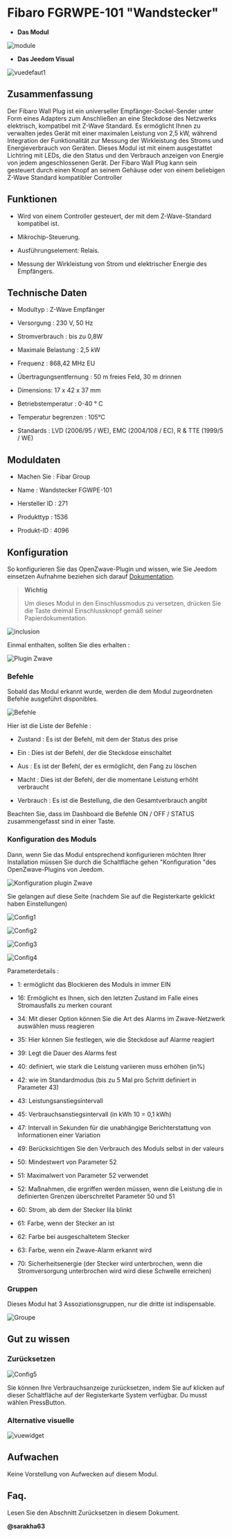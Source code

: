 Fibaro FGRWPE-101 "Wandstecker" 
=============================



-   **Das Modul**



![module](images/fibaro.fgwpe101/module.jpg)



-   **Das Jeedom Visual**



![vuedefaut1](images/fibaro.fgwpe101/vuedefaut1.jpg)



Zusammenfassung 
------



Der Fibaro Wall Plug ist ein universeller Empfänger-Sockel-Sender unter
Form eines Adapters zum Anschließen an eine Steckdose des Netzwerks
elektrisch, kompatibel mit Z-Wave Standard. Es ermöglicht Ihnen zu verwalten
jedes Gerät mit einer maximalen Leistung von 2,5 kW, während
Integration der Funktionalität zur Messung der Wirkleistung des Stroms und
Energieverbrauch von Geräten. Dieses Modul ist mit einem ausgestattet
Lichtring mit LEDs, die den Status und den Verbrauch anzeigen
von Energie von jedem angeschlossenen Gerät. Der Fibaro Wall Plug kann sein
gesteuert durch einen Knopf an seinem Gehäuse oder von einem beliebigen
Z-Wave Standard kompatibler Controller



Funktionen 
---------



-   Wird von einem Controller gesteuert, der mit dem Z-Wave-Standard kompatibel ist.

-   Mikrochip-Steuerung.

-   Ausführungselement: Relais.

-   Messung der Wirkleistung von Strom und elektrischer Energie
    des Empfängers.



Technische Daten 
---------------------------



-   Modultyp : Z-Wave Empfänger

-   Versorgung : 230 V, 50 Hz

-   Stromverbrauch : bis zu 0,8W

-   Maximale Belastung : 2,5 kW

-   Frequenz : 868,42 MHz EU

-   Übertragungsentfernung : 50 m freies Feld, 30 m drinnen

-   Dimensions: 17 x 42 x 37 mm

-   Betriebstemperatur : 0-40 ° C

-   Temperatur begrenzen : 105°C

-   Standards : LVD (2006/95 / WE), EMC (2004/108 / EC), R & TTE (1999/5 / WE)



Moduldaten 
-----------------



-   Machen Sie : Fibar Group

-   Name : Wandstecker FGWPE-101

-   Hersteller ID : 271

-   Produkttyp : 1536

-   Produkt-ID : 4096



Konfiguration 
-------------



So konfigurieren Sie das OpenZwave-Plugin und wissen, wie Sie Jeedom einsetzen
Aufnahme beziehen sich darauf
[Dokumentation](https://doc.jeedom.com/de_DE/plugins/automation%20protocol/openzwave/).



> **Wichtig**
>
> Um dieses Modul in den Einschlussmodus zu versetzen, drücken Sie die Taste dreimal
> Einschlussknopf gemäß seiner Papierdokumentation.



![inclusion](images/fibaro.fgwpe101/inclusion.jpg)



Einmal enthalten, sollten Sie dies erhalten :



![Plugin Zwave](images/fibaro.fgwpe101/information.jpg)



### Befehle 



Sobald das Modul erkannt wurde, werden die dem Modul zugeordneten Befehle ausgeführt
disponibles.



![Befehle](images/fibaro.fgwpe101/commandes.jpg)



Hier ist die Liste der Befehle :



-   Zustand : Es ist der Befehl, mit dem der Status des
    prise

-   Ein : Dies ist der Befehl, der die Steckdose einschaltet

-   Aus : Es ist der Befehl, der es ermöglicht, den Fang zu löschen

-   Macht : Dies ist der Befehl, der die momentane Leistung erhöht
    verbraucht

-   Verbrauch : Es ist die Bestellung, die den Gesamtverbrauch angibt



Beachten Sie, dass im Dashboard die Befehle ON / OFF / STATUS zusammengefasst sind
in einer Taste.



### Konfiguration des Moduls 



Dann, wenn Sie das Modul entsprechend konfigurieren möchten
Ihrer Installation müssen Sie durch die Schaltfläche gehen
"Konfiguration "des OpenZwave-Plugins von Jeedom.



![Konfiguration plugin Zwave](images/plugin/bouton_configuration.jpg)



Sie gelangen auf diese Seite (nachdem Sie auf die Registerkarte geklickt haben
Einstellungen)



![Config1](images/fibaro.fgwpe101/config1.jpg)

![Config2](images/fibaro.fgwpe101/config2.jpg)

![Config3](images/fibaro.fgwpe101/config3.jpg)

![Config4](images/fibaro.fgwpe101/config4.jpg)



Parameterdetails :



-   1: ermöglicht das Blockieren des Moduls in immer EIN

-   16: Ermöglicht es Ihnen, sich den letzten Zustand im Falle eines Stromausfalls zu merken
    courant

-   34: Mit dieser Option können Sie die Art des Alarms im Zwave-Netzwerk auswählen
    muss reagieren

-   35: Hier können Sie festlegen, wie die Steckdose auf Alarme reagiert

-   39: Legt die Dauer des Alarms fest

-   40: definiert, wie stark die Leistung variieren muss
    erhöhen (in%)

-   42: wie im Standardmodus (bis zu 5 Mal pro Schritt definiert in
    Parameter 43)

-   43: Leistungsanstiegsintervall

-   45: Verbrauchsanstiegsintervall (in kWh 10 = 0,1 kWh)

-   47: Intervall in Sekunden für die unabhängige Berichterstattung von Informationen
    einer Variation

-   49: Berücksichtigen Sie den Verbrauch des Moduls selbst in der
    valeurs

-   50: Mindestwert von Parameter 52

-   51: Maximalwert von Parameter 52 verwendet

-   52: Maßnahmen, die ergriffen werden müssen, wenn die Leistung die in definierten Grenzen überschreitet
    Parameter 50 und 51

-   60: Strom, ab dem der Stecker lila blinkt

-   61: Farbe, wenn der Stecker an ist

-   62: Farbe bei ausgeschaltetem Stecker

-   63: Farbe, wenn ein Zwave-Alarm erkannt wird

-   70: Sicherheitsenergie (der Stecker wird unterbrochen, wenn die Stromversorgung unterbrochen wird
    wird diese Schwelle erreichen)



### Gruppen 



Dieses Modul hat 3 Assoziationsgruppen, nur die dritte ist
indispensable.



![Groupe](images/fibaro.fgwpe101/groupe.jpg)



Gut zu wissen 
------------



### Zurücksetzen 



![Config5](images/fibaro.fgwpe101/config5.jpg)



Sie können Ihre Verbrauchsanzeige zurücksetzen, indem Sie auf klicken
auf dieser Schaltfläche auf der Registerkarte System verfügbar. Du musst wählen
PressButton.



### Alternative visuelle 



![vuewidget](images/fibaro.fgwpe101/vuewidget.jpg)



Aufwachen 
------



Keine Vorstellung von Aufwecken auf diesem Modul.



Faq. 
------



Lesen Sie den Abschnitt Zurücksetzen in diesem Dokument.



**@sarakha63**
